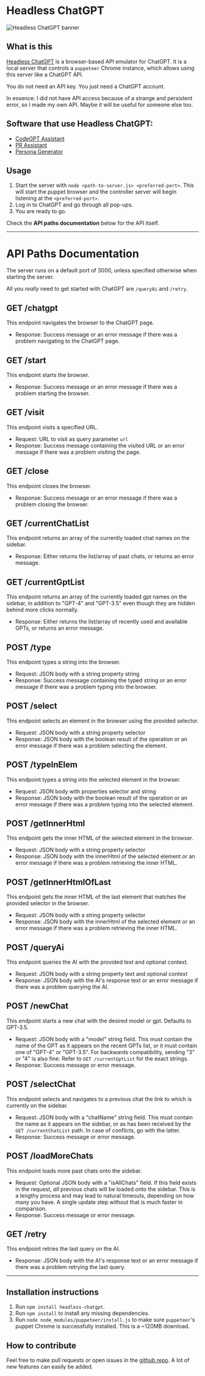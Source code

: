 # Headless ChatGPT

![Headless ChatGPT banner](/media/chatgpt-banner.webp)

## What is this

[Headless ChatGPT](https://www.npmjs.com/package/headless-chatgpt/) is a browser-based API emulator for ChatGPT. It is a local server that controls a `puppeteer` Chrome instance, which allows using this server like a ChatGPT API.

You do not need an API key. You just need a ChatGPT account.

In essence: I did not have API access because of a strange and persistent error, so I made my own API. Maybe it will be useful for someone else too.

## Software that use Headless ChatGPT:
- [CodeGPT Assistant](https://github.com/HalilCan/codeGPT-assistant-extension)
- [PR Assistant](https://www.youtube.com/watch?v=AgzSUK_9FoE)
- [Persona Generator](https://www.youtube.com/watch?v=xQByoQW1HjM)


## Usage

1. Start the server with `node <path-to-server.js> <preferred-port>`. This will start the puppet browser and the controller server will begin listening at the `<preferred-port>`.
2. Log in to ChatGPT and go through all pop-ups. 
3. You are ready to go.

Check the **API paths documentation** below for the API itself.

---

# API Paths Documentation
The server runs on a default port of 3000, unless specified otherwise when starting the server.

All you *really* need to get started with ChatGPT are `/queryAi` and `/retry`.

## GET /chatgpt
This endpoint navigates the browser to the ChatGPT page.

* Response: Success message or an error message if there was a problem navigating to the ChatGPT page.

## GET /start

This endpoint starts the browser.

* Response: Success message or an error message if there was a problem starting the browser.

## GET /visit
This endpoint visits a specified URL.

* Request: URL to visit as query parameter `url`
* Response: Success message containing the visited URL or an error message if there was a problem visiting the page.

## GET /close
This endpoint closes the browser.

* Response: Success message or an error message if there was a problem closing the browser.

## GET /currentChatList
This endpoint returns an array of the currently loaded chat names on the sidebar.

* Response: Either returns the list/array of past chats, or returns an error message.

## GET /currentGptList
This endpoint returns an array of the currently loaded gpt names on the sidebar, in addition to "GPT-4" and "GPT-3.5" even though they are hidden behind more clicks normally.

* Response: Either returns the list/array of recently used and available GPTs, or returns an error message.

## POST /type
This endpoint types a string into the browser.

* Request: JSON body with a string property string
* Response: Success message containing the typed string or an error message if there was a problem typing into the browser.

## POST /select
This endpoint selects an element in the browser using the provided selector.

*  Request: JSON body with a string property selector
* Response: JSON body with the boolean result of the operation or an error message if there was a problem selecting the element.

## POST /typeInElem
This endpoint types a string into the selected element in the browser.

* Request: JSON body with properties selector and string
* Response: JSON body with the boolean result of the operation or an error message if there was a problem typing into the selected element.

## POST /getInnerHtml
This endpoint gets the inner HTML of the selected element in the browser.

* Request: JSON body with a string property selector
* Response: JSON body with the innerHtml of the selected element or an error message if there was a problem retrieving the inner HTML.

## POST /getInnerHtmlOfLast
This endpoint gets the inner HTML of the last element that matches the provided selector in the browser.

* Request: JSON body with a string property selector
* Response: JSON body with the innerHtml of the selected element or an error message if there was a problem retrieving the inner HTML.

## POST /queryAi
This endpoint queries the AI with the provided text and optional context.

* Request: JSON body with a string property text and optional context
* Response: JSON body with the AI's response text or an error message if there was a problem querying the AI.

## POST /newChat
This endpoint starts a new chat with the desired model or gpt. Defaults to GPT-3.5.

* Request: JSON body with a "model" string field. This must contain the name of the GPT as it appears on the recent GPTs list, or it must contain one of "GPT-4" or "GPT-3.5". For backwards compatibility, sending "3" or "4" is also fine. Refer to `GET /currentGptList` for the exact strings.
* Response: Success message or error message.

## POST /selectChat
This endpoint selects and navigates to a previous chat the link to which is currently on the sidebar.

* Request: JSON body with a "chatName" string field. This must contain the name as it appears on the sidebar, or as has been received by the `GET /currentChatList` path. In case of conflicts, go with the latter.
* Response: Success message or error message.

## POST /loadMoreChats
This endpoint loads more past chats onto the sidebar.

* Request: Optional JSON body with a "isAllChats" field. If this field exists in the request, _all_ previous chats will be loaded onto the sidebar. This is a lengthy process and may lead to natural timeouts, depending on how many you have. A single update step without that is much faster in comparison.
* Response: Success message or error message.

## GET /retry
This endpoint retries the last query on the AI.

* Response: JSON body with the AI's response text or an error message if there was a problem retrying the last query.

---

## Installation instructions

1. Run `npm install headless-chatgpt`. 
1. Run `npm install` to install any missing dependencies.
2. Run `node node_modules/puppeteer/install.js` to make sure `puppeteer`'s puppet Chrome is successfully installed. This is a ~120MB download.

## How to contribute

Feel free to make pull requests or open issues in the [github repo](https://github.com/HalilCan/headless-chatgpt). A lot of new features can easily be added.
